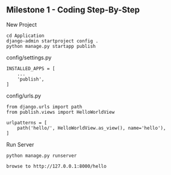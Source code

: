 ## Milestone 1 - Coding Step-By-Step

New Project

    cd Application
    django-admin startproject config .
    python manage.py startapp publish

config/settings.py

    INSTALLED_APPS = [
        ...
        'publish',
    ]

config/urls.py

    from django.urls import path
    from publish.views import HelloWorldView

    urlpatterns = [
        path('hello/', HelloWorldView.as_view(), name='hello'),
    ]

Run Server

    python manage.py runserver

    browse to http://127.0.0.1:8000/hello

